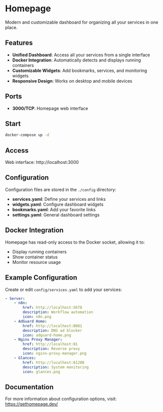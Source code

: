 # Homepage

Modern and customizable dashboard for organizing all your services in one place.

## Features

- **Unified Dashboard**: Access all your services from a single interface
- **Docker Integration**: Automatically detects and displays running containers
- **Customizable Widgets**: Add bookmarks, services, and monitoring widgets
- **Responsive Design**: Works on desktop and mobile devices

## Ports

- **3000/TCP**: Homepage web interface

## Start

```bash
docker-compose up -d
```

## Access

Web interface: http://localhost:3000

## Configuration

Configuration files are stored in the `./config` directory:

- **services.yaml**: Define your services and links
- **widgets.yaml**: Configure dashboard widgets
- **bookmarks.yaml**: Add your favorite links
- **settings.yaml**: General dashboard settings

## Docker Integration

Homepage has read-only access to the Docker socket, allowing it to:

- Display running containers
- Show container status
- Monitor resource usage

## Example Configuration

Create or edit `config/services.yaml` to add your services:

```yaml
- Server:
    - n8n:
        href: http://localhost:5678
        description: Workflow automation
        icon: n8n.png
    - AdGuard Home:
        href: http://localhost:8081
        description: DNS ad blocker
        icon: adguard-home.png
    - Nginx Proxy Manager:
        href: http://localhost:81
        description: Reverse proxy
        icon: nginx-proxy-manager.png
    - Glances:
        href: http://localhost:61208
        description: System monitoring
        icon: glances.png
```

## Documentation

For more information about configuration options, visit:
https://gethomepage.dev/
